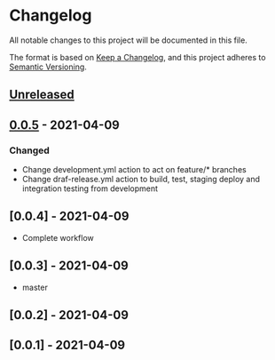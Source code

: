 # Changelog

All notable changes to this project will be documented in this file.

The format is based on [Keep a Changelog](https://keepachangelog.com/en/1.0.0/),
and this project adheres to [Semantic Versioning](https://semver.org/spec/v2.0.0.html).

## [Unreleased]

## [0.0.5] - 2021-04-09

### Changed

-   Change development.yml action to act on feature/\* branches
-   Change draf-release.yml action to build, test, staging deploy and integration testing from development

## [0.0.4] - 2021-04-09

-   Complete workflow

## [0.0.3] - 2021-04-09

-   master

## [0.0.2] - 2021-04-09

## [0.0.1] - 2021-04-09

[Unreleased]: https://github.com/marcialrivas/git-flow-workflow/compare/0.0.5...HEAD

[0.0.5]: https://github.com/marcialrivas/git-flow-workflow/compare/0.0.4...0.0.5

